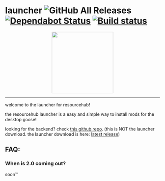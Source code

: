 
# launcher ![GitHub All Releases](https://img.shields.io/github/downloads/desktopgooseunofficial/launcher/total) [![Dependabot Status](https://api.dependabot.com/badges/status?host=github&repo=DesktopGooseUnofficial/launcher)](https://dependabot.com) [![Build status](https://ci.appveyor.com/api/projects/status/q2iccrkgxriosdmd?svg=true)](https://ci.appveyor.com/project/VukAnd/launcher)

<p align="center">
<img width="200" height="200" src="https://i.imgur.com/ma8iAVM.png">
</p>

---

welcome to the launcher for resourcehub!

the resourcehub launcher is a easy and simple way to install mods for the desktop goose!

looking for the backend? check [this github repo](https://github.com/desktopgooseunofficial/launcher-backend). 
(this is NOT the launcher download. the launcher download is here: [latest release](https://github.com/desktopgooseunofficial/launcher/releases/latest))

## FAQ:

### When is 2.0 coming out?

soon™️
